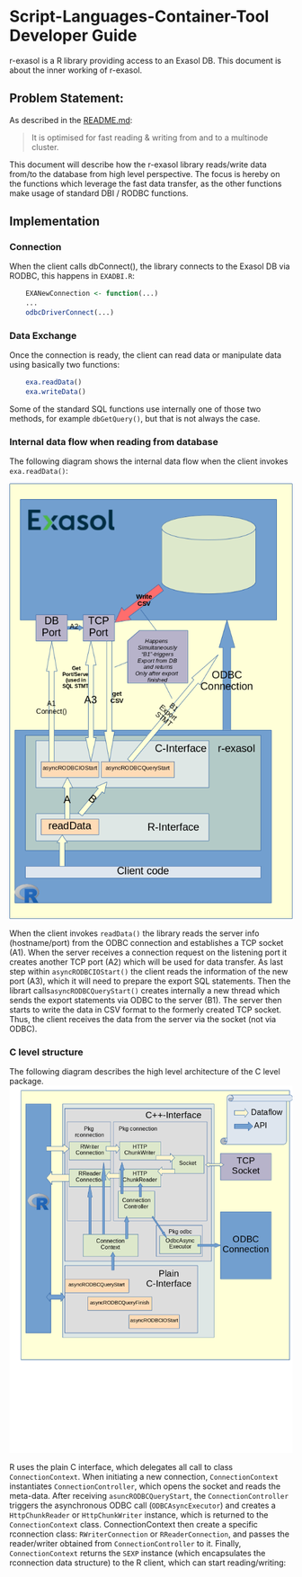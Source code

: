 # Script-Languages-Container-Tool Developer Guide

r-exasol is a R library providing access to an Exasol DB. 
This document is about the inner working of r-exasol.



## Problem Statement:
As described in the [README.md](../../README.md):
> It is optimised for fast reading & writing from and to a multinode cluster.
> 
This document will describe how the r-exasol library reads/write data from/to the database from high level perspective.
The focus is hereby on the functions which leverage the fast data transfer, as the other functions make usage of standard DBI / RODBC functions.

## Implementation

### Connection

When the client calls dbConnect(), the library connects to the Exasol DB via RODBC, this happens in `EXADBI.R`:
```r
    EXANewConnection <- function(...)
    ...
    odbcDriverConnect(...)
```

### Data Exchange

Once the connection is ready, the client can read data or manipulate data using basically two functions:

```r
    exa.readData()
    exa.writeData()
```

Some of the standard SQL functions use internally one of those two methods, for example `dbGetQuery()`,
but that is not always the case.

### Internal data flow when reading from database

The following diagram shows the internal data flow when the client invokes ```exa.readData()```:

![](./images/r-exasol.png)

When the client invokes ```readData()``` the library reads the server info (hostname/port) from the ODBC connection and establishes a TCP socket (A1). When the server receives a connection request on the listening port it creates another TCP port (A2) which will be used for data transfer. As last step within ```asyncRODBCIOStart()``` the client reads the information of the new port (A3), which it will need to prepare the export SQL statements. 
Then the librart calls```asyncRODBCQueryStart()``` creates internally a new thread which sends the export statements via ODBC to the server (B1). The server then starts to write the data in CSV format to the formerly created TCP socket. Thus, the client receives the data from the server via the socket (not via ODBC). 


### C level structure

The following diagram describes the high level architecture of the C level package.
![](./images/r-exasol-c_component.png)

R uses the plain C interface, which delegates all call to class ```ConnectionContext```.
When initiating a new connection, ```ConnectionContext``` instantiates ```ConnectionController```, which opens the socket
and reads the meta-data.
After receiving ```asuncRODBCQueryStart```, the ```ConnectionController``` triggers the asynchronous ODBC call (```ODBCAsyncExecutor```) and creates a ```HttpChunkReader``` or ```HttpChunkWriter``` instance, which is returned to the ```ConnectionContext``` class.
ConnectionContext then create a specific rconnection class: ```RWriterConnection``` or ```RReaderConnection```, and passes the reader/writer obtained from ```ConnectionController``` to it.
Finally, ```ConnectionContext``` returns the ```SEXP``` instance (which encapsulates the rconnection data structure) to the R client, which can start reading/writing:




